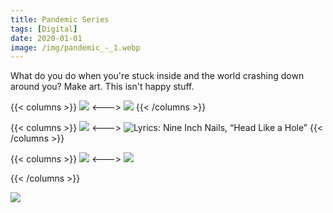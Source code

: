 ```yaml
---
title: Pandemic Series
tags: [Digital]
date: 2020-01-01
image: /img/pandemic_-_1.webp
---
```


What do you do when you're stuck inside and the world crashing down around you? Make art. This isn't happy stuff.

{{< columns >}}
![](/img/pandemic_-_2.webp)
<--->
![](/img/pandemic_-_3.webp)
{{< /columns >}}

{{< columns >}}
![](/img/pandemic_-_4.webp)
<--->
![Lyrics: Nine Inch Nails, “Head Like a Hole”](/img/pandemic_-_3.webp)
{{< /columns >}}


{{< columns >}}
![](/img/pandemic--_-_1.webp)
<--->
![](/img/pandemmy_-_1_(1).webp)

{{< /columns >}}

![](/img/pandemmy_-_1.webp)